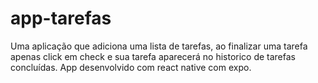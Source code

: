 # app-tarefas
Uma aplicação que adiciona uma lista de tarefas, ao finalizar uma tarefa apenas click em check e sua tarefa aparecerá no historico de tarefas concluídas.
App desenvolvido com react native com expo.
